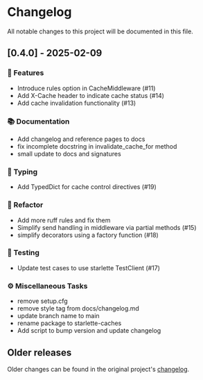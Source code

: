 # Changelog

All notable changes to this project will be documented in this file.

## [0.4.0] - 2025-02-09

### 🚀 Features
- Introduce rules option in CacheMiddleware (#11)
- Add X-Cache header to indicate cache status (#14)
- Add cache invalidation functionality (#13)

### 📚 Documentation
- Add changelog and reference pages to docs
- fix incomplete docstring in invalidate_cache_for method
- small update to docs and signatures

### 🔩 Typing
- Add TypedDict for cache control directives (#19)

### 🚜 Refactor
- Add more ruff rules and fix them
- Simplify send handling in middleware via partial methods (#15)
- simplify decorators using a factory function (#18)

### 🧪 Testing
- Update test cases to use starlette TestClient (#17)

### ⚙️ Miscellaneous Tasks
- remove setup.cfg
- remove style tag from docs/changelog.md
- update branch name to main
- rename package to starlette-caches
- Add script to bump version and update changelog

<!-- generated by git-cliff -->

## Older releases

Older changes can be found in the original project's [changelog](https://github.com/florimondmanca/asgi-caches/blob/master/CHANGELOG.md).
